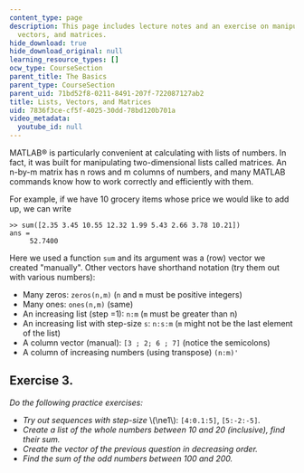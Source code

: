 ```yaml
---
content_type: page
description: This page includes lecture notes and an exercise on manipulating lists,
  vectors, and matrices.
hide_download: true
hide_download_original: null
learning_resource_types: []
ocw_type: CourseSection
parent_title: The Basics
parent_type: CourseSection
parent_uid: 71bd52f8-0211-8491-207f-722087127ab2
title: Lists, Vectors, and Matrices
uid: 7836f3ce-cf5f-4025-30dd-78bd120b701a
video_metadata:
  youtube_id: null
---
```


MATLAB® is particularly convenient at calculating with lists of numbers. In fact, it was built for manipulating two-dimensional lists called matrices. An n-by-m matrix has n rows and m columns of numbers, and many MATLAB commands know how to work correctly and efficiently with them.

For example, if we have 10 grocery items whose price we would like to add up, we can write

```
>> sum([2.35 3.45 10.55 12.32 1.99 5.43 2.66 3.78 10.21])
ans =
     52.7400
```

Here we used a function `sum` and its argument was a (row) vector we created "manually". Other vectors have shorthand notation (try them out with various numbers):

*   Many zeros: `zeros(n,m)` (`n` and `m` must be positive integers)
*   Many ones: `ones(n,m)` (same)
*   An increasing list (step =1): `n:m` (`m` must be greater than n)
*   An increasing list with step-size `s`: `n:s:m` (`m` might not be the last element of the list)
*   A column vector (manual): `[3 ; 2; 6 ; 7]` (notice the semicolons)
*   A column of increasing numbers (using transpose) `(n:m)'`

Exercise 3.
-----------

_Do the following practice exercises:_

*   _Try out sequences with step-size_ \\(\\ne1\\): `[4:0.1:5]`, `[5:-2:-5]`.
*   _Create a list of the whole numbers between 10 and 20 (inclusive), find their sum._
*   _Create the vector of the previous question in decreasing order._
*   _Find the sum of the odd numbers between 100 and 200._